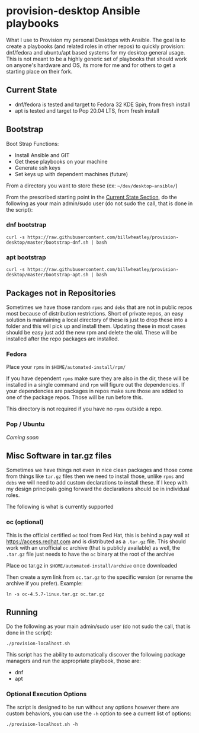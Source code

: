 # provision-desktop Ansible playbooks

What I use to Provision my personal Desktops with Ansible. The goal is to create a playbooks (and related roles in other repos) to quickly provision: dnf/fedora and ubuntu/apt based systems for my desktop general usage.  This is not meant to be a highly generic set of playbooks that should work on anyone's hardware and OS, its more for me and for others to get a starting place on their fork.

## Current State

* dnf/fedora is tested and target to Fedora 32 KDE Spin, from fresh install
* apt is tested and target to Pop 20.04 LTS, from fresh install

## Bootstrap

Boot Strap Functions:

* Install Ansible and GIT
* Get these playbooks on your machine
* Generate ssh keys
* Set keys up with dependent machines (future)

From a directory you want to store these (ex: `~/dev/desktop-ansible/`)

From the prescribed starting point in the [Current State  Section](current-state), do the following as your main admin/sudo user (do not sudo the call, that is done in the script):

### dnf bootstrap

`curl -s https://raw.githubusercontent.com/billwheatley/provision-desktop/master/bootstrap-dnf.sh | bash`

### apt bootstrap

`curl -s https://raw.githubusercontent.com/billwheatley/provision-desktop/master/bootstrap-apt.sh | bash`

## Packages not in Repositories

Sometimes we have those random `rpms` and `debs` that are not in public repos most because of distribution restrictions. Short of private repos, an easy solution is maintaining a local directory of these is just to drop these into a folder and this will pick up and install them. Updating these in most cases should be easy just add the new rpm and delete the old. These will be installed after the repo packages are installed.

### Fedora

Place your `rpms` in `$HOME/automated-install/rpm/`

If you have dependent `rpms` make sure they are also in the dir, these will be installed in a single command and `rpm` will figure out the dependencies. If your dependencies are packages in repos make sure those are added to one of the package repos. Those will be run before this.

This directory is not required if you have no `rpms` outside a repo.

### Pop / Ubuntu

*Coming soon*

## Misc Software in tar.gz files

Sometimes we have things not even in nice clean packages and those come from things like `tar.gz` files then we need to install those, unlike `rpms` and `debs` we will need to add custom declarations to install these.  If I keep with my design principals going forward the declarations should be in individual roles.

The following is what is currently supported

### oc (optional)

This is the official certified `oc` tool from Red Hat, this is behind a pay wall at <https://access.redhat.com> and is distributed as a `.tar.gz` file.  This should work with an unofficial `oc` archive (that is publicly available) as well, the `.tar.gz` file just needs to have the `oc` binary at the root of the archive

Place oc tar.gz in `$HOME/automated-install/archive` once downloaded

Then create a sym link from `oc.tar.gz` to the specific version (or rename the archive if you prefer). Example:

```console
ln -s oc-4.5.7-linux.tar.gz oc.tar.gz
```

## Running

Do the following as your main admin/sudo user (do not sudo the call, that is done in the script):

```console
./provision-localhost.sh
```

This script has the ability to automatically discover the following package managers and run the appropriate playbook, those are:

* dnf
* apt

### Optional Execution Options

The script is designed to be run without any options however there are custom behaviors, you can use the `-h` option to see a current list of options:

```console
./provision-localhost.sh -h
```
